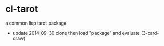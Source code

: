 cl-tarot
========

a common lisp tarot package

- update 2014-09-30
clone then load "package" and evaluate (3-card-draw)
